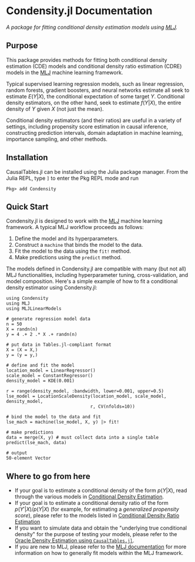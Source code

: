 # Condensity.jl Documentation

*A package for fitting conditional density estimation models using [MLJ](https://alan-turing-institute.github.io/MLJ.jl/dev/).*

## Purpose

This package provides methods for fitting both conditional density estimation (CDE) models and conditional density ratio estimation (CDRE) models in the [MLJ](https://alan-turing-institute.github.io/MLJ.jl/dev/) machine learning framework. 

Typical supervised learning regression models, such as linear regression, random forests, gradient boosters, and neural networks estimate all seek to estimate $E(Y|X)$, the conditional expectation of some target $Y$. Conditional density estimators, on the other hand, seek to estimate $f(Y|X)$, the entire density of $Y$ given $X$ (not just the mean). 

Conditional density estimators (and their ratios) are useful in a variety of settings, including propensity score estimation in causal inference, constructing prediction intervals, domain adaptation in machine learning, importance sampling, and other methods.

## Installation
CausalTables.jl can be installed using the Julia package manager.
From the Julia REPL, type `]` to enter the Pkg REPL mode and run

```
Pkg> add Condensity
```

## Quick Start
Condensity.jl is designed to work with the [MLJ](https://alan-turing-institute.github.io/MLJ.jl/dev/) machine learning framework. A typical MLJ workflow proceeds as follows:

1. Define the model and its hyperparameters.
2. Construct a `machine` that binds the model to the data.
3. Fit the model to the data using the `fit!` method.
4. Make predictions using the `predict` method.

The models defined in Condensity.jl are compatible with many (but not all) MLJ functionalities, including hyperparameter tuning, cross-validation, and model composition. Here's a simple example of how to fit a conditional density estimator using Condensity.jl:

```jldoctest; output = false, filter = r"(?<=.{17}).*"s
using Condensity
using MLJ
using MLJLinearModels

# generate regression model data
n = 50
X = randn(n)
y = 4 .+ 2 .* X .+ randn(n)

# put data in Tables.jl-compliant format
X = (X = X,)
y = (y = y,)

# define and fit the model
location_model = LinearRegressor()
scale_model = ConstantRegressor()
density_model = KDE(0.001)

r = range(density_model, :bandwidth, lower=0.001, upper=0.5)
lse_model = LocationScaleDensity(location_model, scale_model, density_model, 
                                r, CV(nfolds=10))

# bind the model to the data and fit
lse_mach = machine(lse_model, X, y) |> fit!

# make predictions
data = merge(X, y) # must collect data into a single table
predict(lse_mach, data)

# output
50-element Vector
```

## Where to go from here

- If your goal is to estimate a conditional density of the form $p(Y|X)$, read through the various models in [Conditional Density Estimation](man/density.md).
- If your goal is to estimate a conditional density ratio of the form $p(Y'|X)/p(Y|X)$ (for example, for estimating a *generalized propensity score*), please refer to the models listed in [Conditional Density Ratio Estimation](man/density-ratio.md)
- If you want to simulate data and obtain the "underlying true conditional density" for the purpose of testing your models, please refer to the [Oracle Density Estimation using `CausalTables.jl`](man/oracle.md).
- If you are new to MLJ, please refer to the [MLJ documentation](https://alan-turing-institute.github.io/MLJ.jl/dev/) for more information on how to generally fit models within the MLJ framework.


